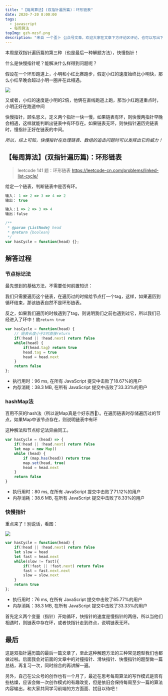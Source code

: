 ```yaml
---
title: "【每周算法】(双指针遍历篇)：环形链表"
date: 2020-7-20 8:00:00
tags:
  - javascript
  - 每周算法
topImg: gzh-mzsf.png
description: "来自 一个歪卜 公众号文章，欢迎大家在文章下方评论区评论，也可以写出下周题目的解题思路哦～"
---
```


本周是双指针遍历篇的第三种（也是最后一种解题方法），快慢指针！

什么是快慢指针呢？能解决什么样得到问题呢？

假设在一个环形跑道上，小明和小红比赛跑步，假定小红的速度始终比小明快，那么小红早晚会超过小明一圈并在此相遇。

![](https://cdn.byeguo.cn/gzh/blog/2020_07_20_mzsf_6/1.png)

又或者，小红的速度是小明的2倍，他俩在直线跑道上跑，那当小红跑道重点时，小明正好在跑道中间

快慢指针，顾名思义，定义两个指针一快一慢，如果链表有环，则快慢两指针早晚会相遇，这样就能判断出链表中有环存在。如果链表无环，则快指针遍历完链表时，慢指针正好在链表的中间。

*所以，综上可知，快慢指针在处理链表、数组的追击问题时可以发挥出它的威力！*

## 【每周算法】(双指针遍历篇)：环形链表

>leetcode 141 题：环形链表
>https://leetcode-cn.com/problems/linked-list-cycle/

给定一个链表，判断链表中是否有环。

```JavaScript
输入： 1 => 2 => 3 => 4 => 2
输出： true

输入：1 => 2 => 3 => 4
输出：false

/**
 * @param {ListNode} head
 * @return {boolean}
 */
var hasCycle = function(head) {};
```

## 解答过程

### 节点标记法

最先想到的基础方法，不需要任何前置知识：

我们只需要遍历这个链表，在遍历过的时候给节点打一个tag，这样，如果遍历到循环结束，那该链表自然不是环形链表。

反之，如果我们遍历的时候遇到了tag，则说明我们之前也遇到过它，所以我们已经进入了环中！故`return true`

```javascript
var hasCycle = function(head) {
    // 链表长度小于2时直接return
    if(!head || !head.next) return false
    while(head) {
        if(head.tag) return true
        head.tag = true
        head = head.next
    }
    return false
};
```

- 执行用时：96 ms, 在所有 JavaScript 提交中击败了18.67%的用户
- 内存消耗：38.3 MB, 在所有 JavaScript 提交中击败了33.33%的用户

### hashMap法

百用不厌的hash法（所以说Map真是个好东西💪）。在遍历链表时存储遍历过的节点，如果Map中该节点存在，则说明链表中有环

这种解法和节点标记法异曲同工。

```javascript
var hasCycle = (head) => {
    if(!head || !head.next) return false
    let map = new Map()
    while (head) {
        if (map.has(head)) return true
        map.set(head, true)
        head = head.next
    }
    return false
}
```

- 执行用时：80 ms, 在所有 JavaScript 提交中击败了71.12%的用户
- 内存消耗：38.6 MB, 在所有 JavaScript 提交中击败了8.33%的用户

### 快慢指针

重点来了！别说话，看图：

![](https://cdn.byeguo.cn/gzh/blog/2020_07_20_mzsf_6/2.gif)

```javascript
var hasCycle = function(head) {
    if(!head || !head.next) return false
    let slow = head
    let fast = head.next
    while(slow != fast){
        if(!fast || !fast.next) return false
        fast = fast.next.next
        slow = slow.next
    }
    return true
};
```

- 执行用时：76 ms, 在所有 JavaScript 提交中击败了85.77%的用户
- 内存消耗：38.3 MB, 在所有 JavaScript 提交中击败了33.33%的用户

首先定义两个变量（指针）开始循环，快指针的速度是慢指针的两倍，所以当他们相遇时，则链表中存在环，或者快指针走到终点，说明链表无环。

## 最后

这是双指针遍历篇的最后一篇文章了，至此这种解题方法的三种常见题型我们也都做过啦。后面我会对前面的文章中的对撞指针、滑块指针、快慢指针的题型做一篇总结，再复习一次，同时综合的再讲解一遍。

另外，自己在公众号的创作也有一个月了，最近在思考每周算法的写作模式是否有些枯燥，应该会做一次创作模式的有趣改变，但是依旧会保持每周至少一篇的算法内容输出，和大家共同学习前端的方方面面、拭目以待吧！

